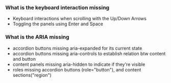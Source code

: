 ### What is the keyboard interaction missing
   * Keyboard interactions when scrolling with the Up/Down Arrows
   * Toggling the panels using Enter and Space
### What is the ARIA missing
   * accordion buttons missing aria-expanded for its current state
   * accordion buttons missing aria-controls to establish relation btw content and button
   * content panels missing aria-hidden to indicate if they're visible
   * roles missing accordion buttons (role="button"), and content sections("region")
